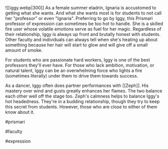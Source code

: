 ![[iggy.webp|300]]
As a female summer eladrin, Ignaria is accustomed to getting what she wants. And what she wants most is for students to not call her "professor" or even "Ignaria". Preferring to go by Iggy, this Prismari professor of expression can sometimes be too hot to handle. She is a skilled fire user whose volatile emotions serve as fuel for her magic. Regardless of their relationship, Iggy is always up front and brutally honest with students. Other faculty and individuals can always tell when she's heating up about something because her hair will start to glow and will give off a small amount of smoke. 

For students who are passionate hard workers, Iggy is one of the best professors they'll ever have. For those who lack ambition, motivation, or natural talent, Iggy can be an overwhelming force who lights a fire (sometimes literally) under them to drive them towards success. 

As a dancer, Iggy often does partner performances with [[Zeph]]. His mastery over wind and gusts greatly enhances her flames. The two balance each other well off the stage too. Zeph's calmness helps to balance Iggy's hot headedness. They're in a budding relationship, though they try to keep this secret from students. However, those who are close to either of them know about it.

#prismari

#faculty

#expression 